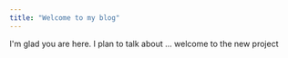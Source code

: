 ```yaml
---
title: "Welcome to my blog"
---
```


I'm glad you are here. I plan to talk about ...
welcome to the new project
